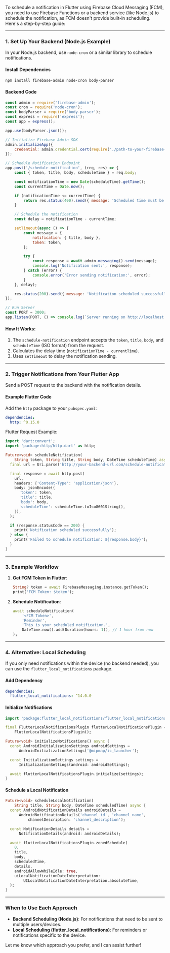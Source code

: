 To schedule a notification in Flutter using Firebase Cloud Messaging (FCM), you need to use Firebase Functions or a backend service (like Node.js) to schedule the notification, as FCM doesn't provide built-in scheduling. Here's a step-by-step guide:

---

### **1. Set Up Your Backend (Node.js Example)**
In your Node.js backend, use `node-cron` or a similar library to schedule notifications.

#### Install Dependencies
```bash
npm install firebase-admin node-cron body-parser
```

#### Backend Code
```javascript
const admin = require('firebase-admin');
const cron = require('node-cron');
const bodyParser = require('body-parser');
const express = require('express');
const app = express();

app.use(bodyParser.json());

// Initialize Firebase Admin SDK
admin.initializeApp({
    credential: admin.credential.cert(require('./path-to-your-firebase-adminsdk.json')),
});

// Schedule Notification Endpoint
app.post('/schedule-notification', (req, res) => {
    const { token, title, body, scheduleTime } = req.body;

    const notificationTime = new Date(scheduleTime).getTime();
    const currentTime = Date.now();

    if (notificationTime <= currentTime) {
        return res.status(400).send({ message: 'Scheduled time must be in the future.' });
    }

    // Schedule the notification
    const delay = notificationTime - currentTime;

    setTimeout(async () => {
        const message = {
            notification: { title, body },
            token: token,
        };

        try {
            const response = await admin.messaging().send(message);
            console.log('Notification sent:', response);
        } catch (error) {
            console.error('Error sending notification:', error);
        }
    }, delay);

    res.status(200).send({ message: 'Notification scheduled successfully.' });
});

// Run Server
const PORT = 3000;
app.listen(PORT, () => console.log(`Server running on http://localhost:${PORT}`));
```

#### How It Works:
1. The `schedule-notification` endpoint accepts the `token`, `title`, `body`, and `scheduleTime` (ISO format) from the request.
2. Calculates the delay time (`notificationTime - currentTime`).
3. Uses `setTimeout` to delay the notification sending.

---

### **2. Trigger Notifications from Your Flutter App**
Send a POST request to the backend with the notification details.

#### Example Flutter Code
Add the `http` package to your `pubspec.yaml`:
```yaml
dependencies:
  http: ^0.15.0
```

Flutter Request Example:
```dart
import 'dart:convert';
import 'package:http/http.dart' as http;

Future<void> scheduleNotification(
    String token, String title, String body, DateTime scheduleTime) async {
  final url = Uri.parse('http://your-backend-url.com/schedule-notification');

  final response = await http.post(
    url,
    headers: {'Content-Type': 'application/json'},
    body: jsonEncode({
      'token': token,
      'title': title,
      'body': body,
      'scheduleTime': scheduleTime.toIso8601String(),
    }),
  );

  if (response.statusCode == 200) {
    print('Notification scheduled successfully');
  } else {
    print('Failed to schedule notification: ${response.body}');
  }
}
```

---

### **3. Example Workflow**
1. **Get FCM Token in Flutter**:
   ```dart
   String? token = await FirebaseMessaging.instance.getToken();
   print('FCM Token: $token');
   ```

2. **Schedule Notification**:
   ```dart
   await scheduleNotification(
       '<FCM Token>',
       'Reminder',
       'This is your scheduled notification.',
       DateTime.now().add(Duration(hours: 1)), // 1 hour from now
   );
   ```

---

### **4. Alternative: Local Scheduling**
If you only need notifications within the device (no backend needed), you can use the `flutter_local_notifications` package.

#### Add Dependency
```yaml
dependencies:
  flutter_local_notifications: ^14.0.0
```

#### Initialize Notifications
```dart
import 'package:flutter_local_notifications/flutter_local_notifications.dart';

final FlutterLocalNotificationsPlugin flutterLocalNotificationsPlugin =
    FlutterLocalNotificationsPlugin();

Future<void> initializeNotifications() async {
  const AndroidInitializationSettings androidSettings =
      AndroidInitializationSettings('@mipmap/ic_launcher');

  const InitializationSettings settings =
      InitializationSettings(android: androidSettings);

  await flutterLocalNotificationsPlugin.initialize(settings);
}
```

#### Schedule a Local Notification
```dart
Future<void> scheduleLocalNotification(
    String title, String body, DateTime scheduledTime) async {
  const AndroidNotificationDetails androidDetails =
      AndroidNotificationDetails('channel_id', 'channel_name',
          channelDescription: 'channel_description');

  const NotificationDetails details =
      NotificationDetails(android: androidDetails);

  await flutterLocalNotificationsPlugin.zonedSchedule(
    0,
    title,
    body,
    scheduledTime,
    details,
    androidAllowWhileIdle: true,
    uiLocalNotificationDateInterpretation:
        UILocalNotificationDateInterpretation.absoluteTime,
  );
}
```

---

### When to Use Each Approach
- **Backend Scheduling (Node.js)**: For notifications that need to be sent to multiple users/devices.
- **Local Scheduling (flutter_local_notifications)**: For reminders or notifications specific to the device.

Let me know which approach you prefer, and I can assist further!